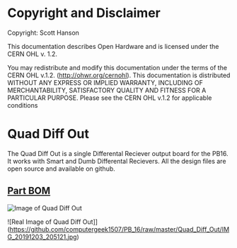 # Copyright and Disclaimer
Copyright: Scott Hanson

This documentation describes Open Hardware and is licensed under the CERN OHL v. 1.2.

You may redistribute and modify this documentation under the terms of the CERN OHL v.1.2. (http://ohwr.org/cernohl). This documentation is distributed WITHOUT ANY EXPRESS OR IMPLIED WARRANTY, INCLUDING OF MERCHANTABILITY, SATISFACTORY QUALITY AND FITNESS FOR A PARTICULAR PURPOSE. Please see the CERN OHL v.1.2 for applicable conditions

# Quad Diff Out

The Quad Diff Out is a single Differental Reciever output board for the PB16. It works with Smart and Dumb Differental Recievers. All the design files are open source and available on github.

## [Part BOM](https://github.com/computergeek1507/PB_16/raw/master/Quad_Diff_Out/Quad_Diff_Out_BOM.ods)

![Image of Quad Diff Out](https://github.com/computergeek1507/PB_16/raw/master/Quad_Diff_Out/Quad_Diff_Out.png)

![Real Image of Quad Diff Out]](https://github.com/computergeek1507/PB_16/raw/master/Quad_Diff_Out/IMG_20191203_205121.jpg)



